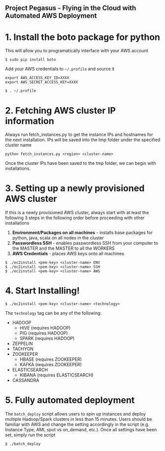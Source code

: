 ## Project Pegasus - Flying in the Cloud with Automated AWS Deployment

# 1. Install the boto package for python
This will allow you to programatically interface with your AWS account
```
$ sudo pip install boto
```
Add your AWS credentials to `~/.profile` and source it
```
export AWS_ACCESS_KEY_ID=XXXX
export AWS_SECRET_ACCESS_KEY=XXXX
```
```
$ . ~/.profile
```
# 2. Fetching AWS cluster IP information
Always run fetch_instances.py to get the instance IPs and hostnames for the next installation. IPs will be saved into the tmp folder under the specified cluster name
```
python fetch_instances.py <region> <cluster-name>
```
Once the cluster IPs have been saved to the tmp folder, we can begin with installations. 
# 3. Setting up a newly provisioned AWS cluster
If this is a newly provisioned AWS cluster, always start with at least the following 3 steps in the following order before proceeding with other installations

1. **Environment/Packages on all machines** - installs base packages for python, java, scala on all nodes in the cluster
2. **Passwordless SSH** - enables passwordless SSH from your computer to the MASTER and the MASTER to all the WORKERS
3. **AWS Credentials** - places AWS keys onto all machines
```
$ ./ec2install <pem-key> <cluster-name> ENV
$ ./ec2install <pem-key> <cluster-name> SSH
$ ./ec2install <pem-key> <cluster-name> AWS
```
# 4. Start Installing!
```
$ ./ec2install <pem-key> <cluster-name> <technology>
```
The `technology` tag can be any of the following:
* HADOOP
  * HIVE  (requires HADOOP)
  * PIG   (requires HADOOP)
  * SPARK (requires HADOOP)
* ZEPPELIN
* TACHYON
* ZOOKEEPER
  *   HBASE (requires ZOOKEEPER)
  *   KAFKA (requires ZOOKEEPER)
* ELASTICSEARCH
  *   KIBANA (requires ELASTICSEARCH)
* CASSANDRA

# 5. Fully automated deployment
The `batch_deploy` script allows users to spin up instances and deploy multiple Hadoop/Spark clusters in less than 15 minutes. Users should be familiar with AWS and change the setting accordingly in the script (e.g. Instance Type, AMI, spot vs on_demand, etc.). Once all settings have been set, simply run the script
```
$ ./batch_deploy
```
